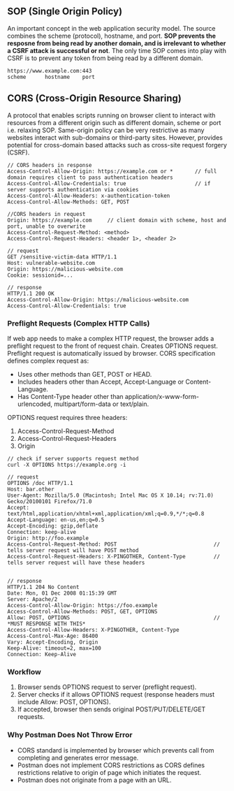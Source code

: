 ## SOP (Single Origin Policy)

An important concept in the web application security model. The source combines the scheme (protocol), hostname, and port. **SOP prevents the resposne from being read by another domain, and is irrelevant to whether a CSRF attack is successful or not**. The only time SOP comes into play with CSRF is to prevent any token from being read by a different domain.

```
https://www.example.com:443
scheme      hostname    port
```

## CORS (Cross-Origin Resource Sharing)

A protocol that enables scripts running on browser client to interact with resources from a different origin such as different domain, scheme or port i.e. relaxing SOP. Same-origin policy can be very restrictive as many websites interact with sub-domains or third-party sites. However, provides potential for cross-domain based attacks such as cross-site request forgery (CSRF).

```
// CORS headers in response
Access-Control-Allow-Origin: https://example.com or *       // full domain requires client to pass authentication headers
Access-Control-Allow-Credentials: true                      // if server supports authentication via cookies
Access-Control-Allow-Headers: x-authentication-token
Access-Control-Allow-Methods: GET, POST

//CORS headers in request
Origin: https://example.com     // client domain with scheme, host and port, unable to overwrite
Access-Control-Request-Method: <method>
Access-Control-Request-Headers: <header 1>, <header 2>

// request
GET /sensitive-victim-data HTTP/1.1
Host: vulnerable-website.com
Origin: https://malicious-website.com
Cookie: sessionid=...

// response
HTTP/1.1 200 OK
Access-Control-Allow-Origin: https://malicious-website.com
Access-Control-Allow-Credentials: true
```

### Preflight Requests (Complex HTTP Calls)

If web app needs to make a complex HTTP request, the browser adds a preflight request to the front of request chain. Creates OPTIONS request. Preflight request is automatically issued by browser.
CORS specification defines complex request as:

- Uses other methods than GET, POST or HEAD.
- Includes headers other than Accept, Accept-Language or Content-Language.
- Has Content-Type header other than application/x-www-form-urlencoded, multipart/form-data or text/plain.

OPTIONS request requires three headers:

1. Access-Control-Request-Method
2. Access-Control-Request-Headers
3. Origin

```
// check if server supports request method
curl -X OPTIONS https://example.org -i
```

```
// request
OPTIONS /doc HTTP/1.1
Host: bar.other
User-Agent: Mozilla/5.0 (Macintosh; Intel Mac OS X 10.14; rv:71.0) Gecko/20100101 Firefox/71.0
Accept: text/html,application/xhtml+xml,application/xml;q=0.9,*/*;q=0.8
Accept-Language: en-us,en;q=0.5
Accept-Encoding: gzip,deflate
Connection: keep-alive
Origin: http://foo.example
Access-Control-Request-Method: POST                               // tells server request will have POST method
Access-Control-Request-Headers: X-PINGOTHER, Content-Type         // tells server request will have these headers


// response
HTTP/1.1 204 No Content
Date: Mon, 01 Dec 2008 01:15:39 GMT
Server: Apache/2
Access-Control-Allow-Origin: https://foo.example
Access-Control-Allow-Methods: POST, GET, OPTIONS
Allow: POST, OPTIONS                                              // *MUST RESPONSE WITH THIS*
Access-Control-Allow-Headers: X-PINGOTHER, Content-Type
Access-Control-Max-Age: 86400
Vary: Accept-Encoding, Origin
Keep-Alive: timeout=2, max=100
Connection: Keep-Alive
```

### Workflow

1. Browser sends OPTIONS request to server (preflight request).
2. Server checks if it allows OPTIONS request (response headers must include Allow: POST, OPTIONS).
3. If accepted, browser then sends original POST/PUT/DELETE/GET requests.

### Why Postman Does Not Throw Error

- CORS standard is implemented by browser which prevents call from completing and generates error message.
- Postman does not implement CORS restrictions as CORS defines restrictions relative to origin of page which initiates the request.
- Postman does not originate from a page with an URL.
